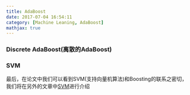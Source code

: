 ```yaml
---
title: AdaBoost
date: 2017-07-04 16:54:11
category: [Machine Leaning, AdaBoost]
mathjax: true
---
```


### Discrete AdaBoost(离散的AdaBoost)




### SVM
最后，在论文中我们可以看到SVM(支持向量机算法)和Boosting的联系之密切，我们将在另外的文章中[SVM](#)进行介绍